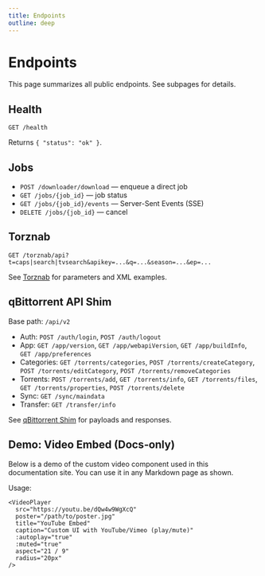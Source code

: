 ```yaml
---
title: Endpoints
outline: deep
---
```


# Endpoints

This page summarizes all public endpoints. See subpages for details.

## Health

```http
GET /health
```

Returns `{ "status": "ok" }`.

## Jobs

- `POST /downloader/download` — enqueue a direct job
- `GET /jobs/{job_id}` — job status
- `GET /jobs/{job_id}/events` — Server-Sent Events (SSE)
- `DELETE /jobs/{job_id}` — cancel

## Torznab

```http
GET /torznab/api?t=caps|search|tvsearch&apikey=...&q=...&season=...&ep=...
```

See [Torznab](/api/torznab) for parameters and XML examples.

## qBittorrent API Shim

Base path: `/api/v2`

- Auth: `POST /auth/login`, `POST /auth/logout`
- App: `GET /app/version`, `GET /app/webapiVersion`, `GET /app/buildInfo`, `GET /app/preferences`
- Categories: `GET /torrents/categories`, `POST /torrents/createCategory`, `POST /torrents/editCategory`, `POST /torrents/removeCategories`
- Torrents: `POST /torrents/add`, `GET /torrents/info`, `GET /torrents/files`, `GET /torrents/properties`, `POST /torrents/delete`
- Sync: `GET /sync/maindata`
- Transfer: `GET /transfer/info`

See [qBittorrent Shim](/api/qbittorrent) for payloads and responses.

## Demo: Video Embed (Docs‑only)

Below is a demo of the custom video component used in this documentation site. You can use it in any Markdown page as shown.

<VideoPlayer
  src="http://haignet.co.uk/html5-video-element-test.mp4"
  poster="https://images.unsplash.com/photo-1501004318641-b39e6451bec6?q=80&w=1200&auto=format&fit=crop"
  title="Sample: Flower in 4K"
  caption="Custom player UI, brand‑matched accent"
  :autoplay="true"
  :muted="true"
  aspect="16 / 9"
  radius="16px"
/>

Usage:

```vue
<VideoPlayer
  src="https://youtu.be/dQw4w9WgXcQ"
  poster="/path/to/poster.jpg"
  title="YouTube Embed"
  caption="Custom UI with YouTube/Vimeo (play/mute)"
  :autoplay="true"
  :muted="true"
  aspect="21 / 9"
  radius="20px"
/> 
```
